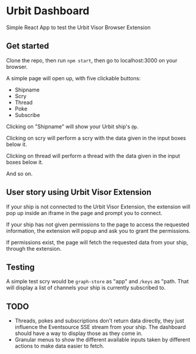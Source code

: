 # Urbit Dashboard

Simple React App to test the Urbit Visor Browser Extension

## Get started
Clone the repo, then run `npm start`, then go to localhost:3000 on your browser.

A simple page will open up, with five clickable buttons:
- Shipname
- Scry
- Thread
- Poke
- Subscribe

Clicking on "Shipname" will show your Urbit ship's `@p`.

Clicking on scry will perform a scry with the data given in the input boxes below it.

Clicking on thread will perform a thread with the data given in the input boxes below it.

And so on.

## User story using Urbit Visor Extension
If your ship is not connected to the Urbit Visor Extension, the extension will pop up inside an iframe in the page and prompt you to connect.

If your ship has not given permissions to the page to access the requested information, the extension will popup and ask you to grant the permissions.

If permissions exist, the page will fetch the requested data from your ship, through the extension.

## Testing
A simple test scry would be `graph-store` as "app" and `/keys` as "path.
That will display a list of channels your ship is currently subscribed to.

## TODO
- Threads, pokes and subscriptions don't return data directly, they just influence the Eventsource SSE stream from your ship. The dashboard should have a way to display those as they come in.
- Granular menus to show the different available inputs taken by different actions to make data easier to fetch.


